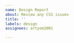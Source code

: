 ```yaml
---
name: Design Report
about: Review any CSS issues
title: ''
labels: design
assignees: artyom2001

---
```



